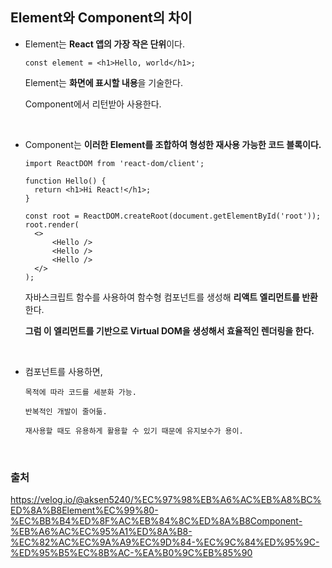 ## Element와 Component의 차이

- Element는 **React 앱의 가장 작은 단위**이다.

  ```
  const element = <h1>Hello, world</h1>;
  ```

  Element는 **화면에 표시할 내용**을 기술한다.

  Component에서 리턴받아 사용한다.

<br />

- Component는 **이러한 Element를 조합하여 형성한 재사용 가능한 코드 블록이다.**

  ```
  import ReactDOM from 'react-dom/client';

  function Hello() {
    return <h1>Hi React!</h1>;
  }

  const root = ReactDOM.createRoot(document.getElementById('root'));
  root.render(
    <>
        <Hello />
        <Hello />
        <Hello />
    </>
  );
  ```

  자바스크립트 함수를 사용하여 함수형 컴포넌트를 생성해 **리액트 엘리먼트를 반환**한다.

  **그럼 이 엘리먼트를 기반으로 Virtual DOM을 생성해서 효율적인 렌더링을 한다.**

<br />

- 컴포넌트를 사용하면,

  ```
  목적에 따라 코드를 세분화 가능.

  반복적인 개발이 줄어듦.

  재사용할 때도 유용하게 활용할 수 있기 때문에 유지보수가 용이.
  ```

<br />

### 출처

https://velog.io/@aksen5240/%EC%97%98%EB%A6%AC%EB%A8%BC%ED%8A%B8Element%EC%99%80-%EC%BB%B4%ED%8F%AC%EB%84%8C%ED%8A%B8Component-%EB%A6%AC%EC%95%A1%ED%8A%B8-%EC%82%AC%EC%9A%A9%EC%9D%84-%EC%9C%84%ED%95%9C-%ED%95%B5%EC%8B%AC-%EA%B0%9C%EB%85%90
